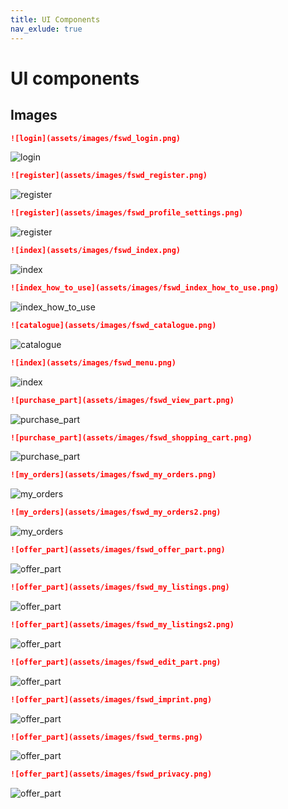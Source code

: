 ```yaml
---
title: UI Components
nav_exlude: true
---
```


# UI components

## Images

```markdown
![login](assets/images/fswd_login.png)
```

![login](assets/images/fswd_login.png)

```markdown
![register](assets/images/fswd_register.png)
```

![register](assets/images/fswd_register.png)

```markdown
![register](assets/images/fswd_profile_settings.png)
```

![register](assets/images/fswd_profile_settings.png)

```markdown
![index](assets/images/fswd_index.png)
```

![index](assets/images/fswd_index.png)

```markdown
![index_how_to_use](assets/images/fswd_index_how_to_use.png)
```

![index_how_to_use](assets/images/fswd_index_how_to_use.png)

```markdown
![catalogue](assets/images/fswd_catalogue.png)
```

![catalogue](assets/images/fswd_catalogue.png)

```markdown
![index](assets/images/fswd_menu.png)
```

![index](assets/images/fswd_menu.png)

```markdown
![purchase_part](assets/images/fswd_view_part.png)
```

![purchase_part](assets/images/fswd_view_part.png)

```markdown
![purchase_part](assets/images/fswd_shopping_cart.png)
```

![purchase_part](assets/images/fswd_shopping_cart.png)

```markdown
![my_orders](assets/images/fswd_my_orders.png)
```

![my_orders](assets/images/fswd_my_orders.png)

```markdown
![my_orders](assets/images/fswd_my_orders2.png)
```

![my_orders](assets/images/fswd_my_orders2.png)

```markdown
![offer_part](assets/images/fswd_offer_part.png)
```

![offer_part](assets/images/fswd_offer_part.png)

```markdown
![offer_part](assets/images/fswd_my_listings.png)
```

![offer_part](assets/images/fswd_my_listings.png)

```markdown
![offer_part](assets/images/fswd_my_listings2.png)
```

![offer_part](assets/images/fswd_my_listings2.png)

```markdown
![offer_part](assets/images/fswd_edit_part.png)
```

![offer_part](assets/images/fswd_edit_part.png)

```markdown
![offer_part](assets/images/fswd_imprint.png)
```

![offer_part](assets/images/fswd_imprint.png)

```markdown
![offer_part](assets/images/fswd_terms.png)
```

![offer_part](assets/images/fswd_terms.png)

```markdown
![offer_part](assets/images/fswd_privacy.png)
```

![offer_part](assets/images/fswd_privacy.png)